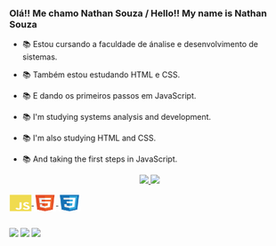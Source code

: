 ### Olá!! Me chamo Nathan Souza / Hello!! My name is Nathan Souza

- 📚 Estou cursando a faculdade de ánalise e desenvolvimento de sistemas.
- 📚 Também estou estudando HTML e CSS.
- 📚 E dando os primeiros passos em JavaScript.

- 📚 I'm studying systems analysis and development.
- 📚 I'm also studying HTML and CSS.
- 📚 And taking the first steps in JavaScript.

<div align="center">
  <a href="https://github.com/nathansouza7">
  <img height="150em" src="https://github-readme-stats.vercel.app/api?username=nathansouza7&show_icons=true&theme=tokyonight&include_all_commits=true&count_private=true"/>
  <img height="150em" src="https://github-readme-stats.vercel.app/api/top-langs/?username=nathansouza7&layout=compact&langs_count=7&theme=tokyonight"/>
</div>

<div style="display: inline_block"><br>
  <img align="center" alt="Js" height="30" width="40" src="https://raw.githubusercontent.com/devicons/devicon/master/icons/javascript/javascript-plain.svg">
  <img align="center" alt="HTML" height="30" width="40" src="https://raw.githubusercontent.com/devicons/devicon/master/icons/html5/html5-original.svg">
  <img align="center" alt="CSS" height="30" width="40" src="https://raw.githubusercontent.com/devicons/devicon/master/icons/css3/css3-original.svg">
</div>

##

<div>
  <a href="https://instagram.com/nathan.souza31"><img src="https://img.shields.io/badge/-Instagram-%23E4405F?style=for-the-badge&logo=instagram&logoColor=white" target="_blank"></a>
  <a href = "mailto:nathansouza787@gmail.com"><img src="https://img.shields.io/badge/-Gmail-%23333?style=for-the-badge&logo=gmail&logoColor=white" target="_blank"></a>
  <a href="https://www.linkedin.com/in/nathan-souza-964169250/" target="_blank"><img src="https://img.shields.io/badge/-LinkedIn-%230077B5?style=for-the-badge&logo=linkedin&logoColor=white" target="_blank"></a> 
 
 
</div>
